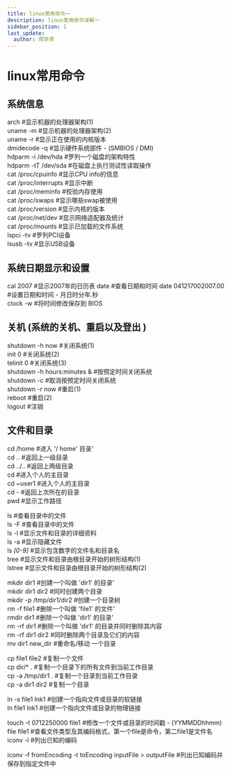 ```yaml
---
title: linux常用命令一
description: linux常用命令详解一
sidebar_position: 1
last_update:
  author: 郑学贤
---
```


# linux常用命令

## 系统信息

arch      #显示机器的处理器架构(1)  
uname -m  #显示机器的处理器架构(2)  
uname -r  #显示正在使用的内核版本  
dmidecode -q          #显示硬件系统部件 - (SMBIOS / DMI)  
hdparm -i /dev/hda    #罗列一个磁盘的架构特性  
hdparm -tT /dev/sda   #在磁盘上执行测试性读取操作  
cat /proc/cpuinfo     #显示CPU info的信息  
cat /proc/interrupts  #显示中断  
cat /proc/meminfo     #校验内存使用  
cat /proc/swaps       #显示哪些swap被使用  
cat /proc/version     #显示内核的版本  
cat /proc/net/dev     #显示网络适配器及统计  
cat /proc/mounts      #显示已加载的文件系统  
lspci -tv   #罗列PCI设备   
lsusb -tv   #显示USB设备  

## 系统日期显示和设置

cal 2007              #显示2007年的日历表 
date                  #查看日期和时间 
date 041217002007.00   #设置日期和时间 - 月日时分年.秒  
clock -w              #将时间修改保存到 BIOS

## 关机 (系统的关机、重启以及登出 )

shutdown -h now    #关闭系统(1)  
init 0            #关闭系统(2)  
telinit 0         #关闭系统(3)  
shutdown -h hours:minutes &   #按预定时间关闭系统  
shutdown -c       #取消按预定时间关闭系统  
shutdown -r now   #重启(1)  
reboot   #重启(2)  
logout   #注销  

## 文件和目录

cd /home    #进入 '/ home' 目录'  
cd ..       #返回上一级目录  
cd ../..    #返回上两级目录  
cd          #进入个人的主目录  
cd ~user1   #进入个人的主目录   
cd -       #返回上次所在的目录  
pwd        #显示工作路径  

ls      #查看目录中的文件  
ls -F   #查看目录中的文件  
ls -l   #显示文件和目录的详细资料  
ls -a   #显示隐藏文件  
ls *[0-9]*   #显示包含数字的文件名和目录名  
tree         #显示文件和目录由根目录开始的树形结构(1)  
lstree       #显示文件和目录由根目录开始的树形结构(2)  

mkdir dir1         #创建一个叫做 'dir1' 的目录'  
mkdir dir1 dir2    #同时创建两个目录  
mkdir -p /tmp/dir1/dir2   #创建一个目录树  
rm -f file1    #删除一个叫做 'file1' 的文件'  
rmdir dir1     #删除一个叫做 'dir1' 的目录'  
rm -rf dir1    #删除一个叫做 'dir1' 的目录并同时删除其内容  
rm -rf dir1 dir2    #同时删除两个目录及它们的内容  
mv dir1 new_dir     #重命名/移动 一个目录  

cp file1 file2     #复制一个文件  
cp dir/* .         #复制一个目录下的所有文件到当前工作目录  
cp -a /tmp/dir1 .   #复制一个目录到当前工作目录  
cp -a dir1 dir2     #复制一个目录  

ln -s file1 lnk1  #创建一个指向文件或目录的软链接  
ln file1 lnk1     #创建一个指向文件或目录的物理链接  

touch -t 0712250000 file1   #修改一个文件或目录的时间戳 - (YYMMDDhhmm)  
file file1  #查看文件类型及其编码格式，第一个file是命令，第二file1是文件名   
iconv -l   #列出已知的编码  

iconv -f fromEncoding -t toEncoding inputFile > outputFile   #列出已知编码并保存到指定文件中  